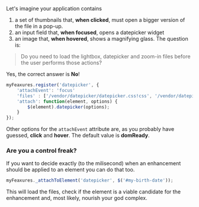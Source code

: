 Let's imagine your application contains 
1. a set of thumbnails that, <strong>when clicked</strong>, must open a bigger version of the file in a pop-up.
2. an input field that, <strong>when focused</strong>, opens a datepicker widget
3. an image that, <strong>when hovered</strong>, shows a magnifying glass.
The question is:
<blockquote>Do you need to load the lightbox, datepicker and zoom-in files before the user performs those actions?</blockquote>

Yes, the correct answer is <strong>No</strong>!

```js
myFeaxures.register('datepicker', {
	'attachEvent': 'focus'
	'files' : ['/vendor/datepicker/datepicker.css!css', '/vendor/datepicker/datepicker.js!js'],
	'attach': function(element, options) {
		$(element).datepicker(options);
	}
});
```

Other options for the <code>attachEvent</code> attribute are, as you probably have guessed, <strong>click</strong> and <strong>hover</strong>. The default value is <strong>domReady</strong>.

### Are you a control freak?
If you want to decide exactly (to the milisecond) when an enhancement should be applied to an element you can do that too.

```js
myFeaxures._attachToElement('datepicker', $('#my-birth-date'));
```
This will load the files, check if the element is a viable candidate for the enhancement and, most likely, nourish your god complex.
